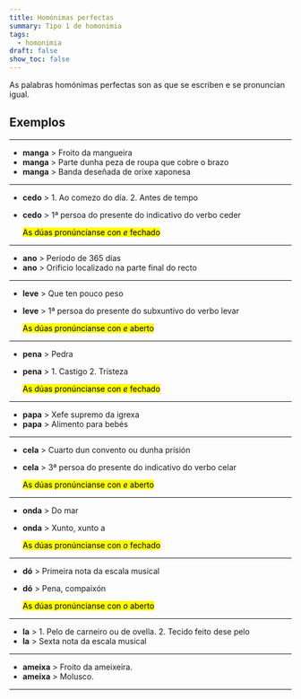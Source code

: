 ```yaml
---
title: Homónimas perfectas
summary: Tipo 1 de homonimia
tags:
  - homonimia
draft: false
show_toc: false
---
```

As palabras homónimas perfectas son as que se escriben e se pronuncian igual. 

## Exemplos

- - -

* **manga** > Froito da mangueira
* **manga** > Parte dunha peza de roupa que cobre o brazo
* **manga** > Banda deseñada de orixe xaponesa

- - -

* **cedo** > 1. Ao comezo do día. 2. Antes de tempo
* **cedo** > 1ª persoa do presente do indicativo do verbo ceder

  <mark>As dúas pronúncianse con *e* fechado</mark>

- - -

* **ano** > Período de 365 días
* **ano** > Orificio localizado na parte final do recto

- - -

* **leve** > Que ten pouco peso
* **leve** > 1ª persoa do presente do subxuntivo do verbo levar

  <mark>As dúas pronúncianse con *e* aberto</mark>

- - -

* **pena** > Pedra
* **pena** > 1. Castigo 2. Tristeza

  <mark>As dúas pronúncianse con *e* fechado</mark>

- - -

* **papa** > Xefe supremo da igrexa
* **papa** > Alimento para bebés

- - -

* **cela** > Cuarto dun convento ou dunha prisión
* **cela** > 3ª persoa do presente do indicativo do verbo celar

  <mark>As dúas pronúncianse con *e* aberto</mark>

- - -

* **onda** > Do mar
* **onda** > Xunto, xunto a

  <mark>As dúas pronúncianse con *o* fechado</mark>

- - -

* **dó** > Primeira nota da escala musical
* **dó** > Pena, compaixón

  <mark>As dúas pronúncianse con *o* aberto</mark>

- - -

* **la** > 1. Pelo de carneiro ou de ovella. 2. Tecido feito dese pelo
* **la** > Sexta nota da escala musical

---

* **ameixa** > Froito da ameixeira.
* **ameixa** > Molusco. 

---